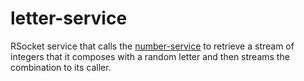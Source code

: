 # letter-service
RSocket service that calls the [number-service](../number-service) to retrieve a stream of integers that it composes with
a random letter and then streams the combination to its caller.
